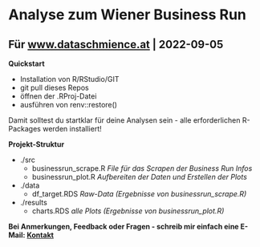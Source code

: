# Analyse zum Wiener Business Run
## Für www.dataschmience.at | 2022-09-05

**Quickstart**
- Installation von R/RStudio/GIT
- git pull dieses Repos
- öffnen der .RProj-Datei
- ausführen von renv::restore() 

Damit solltest du startklar für deine Analysen sein - alle erforderlichen R-Packages werden installiert!

**Projekt-Struktur**
- ./src
  - businessrun_scrape.R *File für das Scrapen der Business Run Infos*
  - businessrun_plot.R *Aufbereiten der Daten und Erstellen der Plots*
- ./data
  - df_target.RDS *Raw-Data (Ergebnisse von businessrun_scrape.R)*
- ./results
  - charts.RDS *alle Plots (Ergebnisse von businessrun_plot.R)*

**Bei Anmerkungen, Feedback oder Fragen - schreib mir einfach eine E-Mail: [Kontakt](mailto:dataschmience@gmail.com)**
